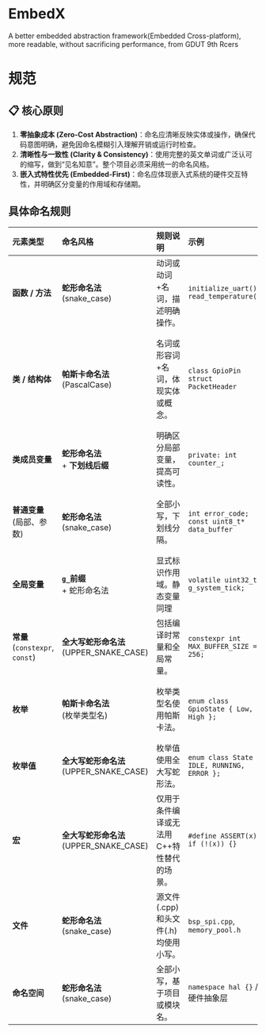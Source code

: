 # EmbedX
A better embedded abstraction framework(Embedded Cross-platform), more readable, without sacrificing performance, from GDUT 9th Rcers

# 规范
## 📋 核心原则

1.  **零抽象成本 (Zero-Cost Abstraction)**：命名应清晰反映实体或操作，确保代码意图明确，避免因命名模糊引入理解开销或运行时检查。
2.  **清晰性与一致性 (Clarity & Consistency)**：使用完整的英文单词或广泛认可的缩写，做到“见名知意”。整个项目必须采用统一的命名风格。
3.  **嵌入式特性优先 (Embedded-First)**：命名应体现嵌入式系统的硬件交互特性，并明确区分变量的作用域和存储期。

##  具体命名规则

| 元素类型 | 命名风格 | 规则说明 | 示例 | 嵌入式相关说明 |
| :--- | :--- | :--- | :--- | :--- |
| **函数 / 方法** | **蛇形命名法**<br>(snake_case) | 动词或动词+名词，描述明确操作。 | `initialize_uart()`<br>`read_temperature()` | 函数应短小精悍，功能单一。 |
| **类 / 结构体** | **帕斯卡命名法**<br>(PascalCase) | 名词或形容词+名词，体现实体或概念。 | `class GpioPin`<br>`struct PacketHeader` | 结构体若主要用作数据聚合，可考虑蛇形法，但项目内需统一。 |
| **类成员变量** | **蛇形命名法**<br>+ **下划线后缀** | 明确区分局部变量，提高可读性。 | `private: int counter_;` | 避免使用`m_`前缀，以保持简洁。 |
| **普通变量**<br>(局部、参数) | **蛇形命名法**<br>(snake_case) | 全部小写，下划线分隔。 | `int error_code;`<br>`const uint8_t* data_buffer` | 循环变量可使用`i`, `j`, `k`等单字母名称。 |
| **全局变量** | **`g_`前缀**<br>+ 蛇形命名法 | 显式标识作用域。静态变量同理 | `volatile uint32_t g_system_tick;` | 硬件相关变量必须用`volatile`修饰。 |
| **常量**<br>(`constexpr`, `const`) | **全大写蛇形命名法**<br>(UPPER_SNAKE_CASE) | 包括编译时常量和全局常量。 | `constexpr int MAX_BUFFER_SIZE = 256;` | 替代宏定义的首选方式，类型安全且零开销。 |
| **枚举** | **帕斯卡命名法**<br>(枚举类型名) | 枚举类型名使用帕斯卡法。 | `enum class GpioState { Low, High };` | 强类型枚举（`enum class`）可避免命名污染。 |
| **枚举值** | **全大写蛇形命名法**<br>(UPPER_SNAKE_CASE) | 枚举值使用全大写蛇形法。 | `enum class State { IDLE, RUNNING, ERROR };` | 与常量命名风格保持一致。 |
| **宏** | **全大写蛇形命名法**<br>(UPPER_SNAKE_CASE) | 仅用于条件编译或无法用C++特性替代的场景。 | `#define ASSERT(x) if (!(x)) {}` | 宏名不得以`_`开头或结尾。 |
| **文件** | **蛇形命名法**<br>(snake_case) | 源文件(.cpp)和头文件(.h)均使用小写。 | `bsp_spi.cpp`, `memory_pool.h` | 利于跨平台兼容。 |
| **命名空间** | **蛇形命名法**<br>(snake_case) | 全部小写，基于项目或模块名。 | `namespace hal {}` // 硬件抽象层 | 帮助组织代码，防止命名冲突。 |


